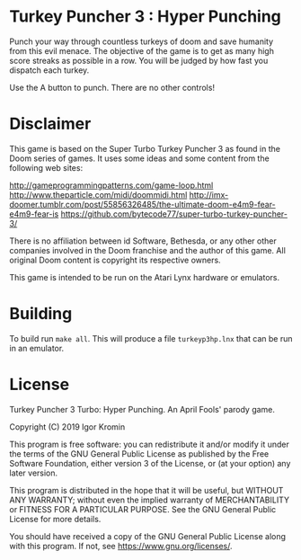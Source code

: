 # Turkey Puncher 3 : Hyper Punching 

Punch your way through countless turkeys of doom and save humanity from this evil menace.
The objective of the game is to get as many high score streaks as possible in a row.
You will be judged by how fast you dispatch each turkey.

Use the A button to punch. There are no other controls!

# Disclaimer

This game is based on the Super Turbo Turkey Puncher 3 as found in the Doom
series of games. It uses some ideas and some content from the following web
sites:

http://gameprogrammingpatterns.com/game-loop.html
http://www.theparticle.com/midi/doommidi.html
http://imx-doomer.tumblr.com/post/55856326485/the-ultimate-doom-e4m9-fear-e4m9-fear-is
https://github.com/bytecode77/super-turbo-turkey-puncher-3/

There is no affiliation between id Software, Bethesda, or any other other
companies involved in the Doom franchise and the author of this game. All
original Doom content is copyright its respective owners.

This game is intended to be run on the Atari Lynx hardware or emulators.

# Building

To build run ```make all```. This will produce a file ```turkeyp3hp.lnx``` that can be run in an emulator.

# License

Turkey Puncher 3 Turbo: Hyper Punching. An April Fools' parody game.

Copyright (C) 2019 Igor Kromin

This program is free software: you can redistribute it and/or modify it under
the terms of the GNU General Public License as published by the Free Software
Foundation, either version 3 of the License, or (at your option) any later
version.

This program is distributed in the hope that it will be useful, but WITHOUT
ANY WARRANTY; without even the implied warranty of MERCHANTABILITY or FITNESS
FOR A PARTICULAR PURPOSE.  See the GNU General Public License for more details.

You should have received a copy of the GNU General Public License along with
this program.  If not, see <https://www.gnu.org/licenses/>.